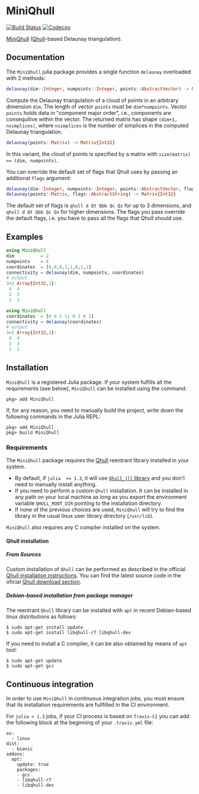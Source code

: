 # MiniQhull

[![Build Status](https://travis-ci.com/gridap/MiniQhull.jl.svg?branch=master)](https://travis-ci.com/gridap/MiniQhull.jl)
[![Codecov](https://codecov.io/gh/gridap/MiniQhull.jl/branch/master/graph/badge.svg)](https://codecov.io/gh/gridap/MiniQhull.jl)

[MiniQhull](https://github.com/gridap/MiniQhull.jl) ([Qhull](http://www.qhull.org/)-based Delaunay triangulation).

## Documentation

The `MiniQhull` julia package provides a single function `delaunay` overloaded with 2 methods:

```julia
delaunay(dim::Integer, numpoints::Integer, points::AbstractVector) -> Matrix{Int32}
```
Compute the Delaunay triangulation of a cloud of points in an arbitrary dimension `dim`. The length of vector `points` must be `dim*numpoints`. Vector `points` holds data in "component major order", i.e., components are consequitive within the vector. The returned matrix has shape `(dim+1, nsimplices)`, where `nsimplices` is the number of
simplices in the computed Delaunay triangulation.

```julia
delaunay(points::Matrix) -> Matrix{Int32}
```
In this variant, the cloud of points is specified by a matrix with `size(matrix) == (dim, numpoints)`.

You can override the default set of flags that Qhull uses by passing
an additional `flags` argument:

```julia
delaunay(dim::Integer, numpoints::Integer, points::AbstractVector, flags::AbstractString) -> Matrix{Int32}
delaunay(points::Matrix, flags::AbstractString) -> Matrix{Int32}
```
The default set of flags is `qhull d Qt Qbb Qc Qz` for up to 3 dimensions, and `qhull d Qt Qbb Qc Qx` for higher dimensions. The flags you pass override the default flags, i.e. you have to pass all the flags that Qhull should use.

## Examples

```julia
using MiniQhull
dim          = 2
numpoints    = 4
coordinates  = [0,0,0,1,1,0,1,1]
connectivity = delaunay(dim, numpoints, coordinates)
# output
3×2 Array{Int32,2}:
 4  4
 2  3
 1  1
```

```julia
using MiniQhull
coordinates  = [0 0 1 1; 0 1 0 1]
connectivity = delaunay(coordinates)
# output
3×2 Array{Int32,2}:
 4  4
 2  3
 1  1
```

## Installation

`MiniQhull` is a registered Julia package. If your system fulfills all the requirements (see below), `MiniQhull` can be installed using the command:

```
pkg> add MiniQhull
```

If, for any reason, you need to manually build the project, write down the following commands in the Julia REPL:
```
pkg> add MiniQhull
pkg> build MiniQhull
```

### Requirements

The `MiniQhull` package requires the [Qhull](http://www.qhull.org/) reentrant library installed in your system. 

  - By default, if `julia  >= 1.3`, it will use [`Qhull_jll` library](https://github.com/JuliaBinaryWrappers/Qhull_jll.jl) and you don't need to manually install anything.
  - If you need to perform a custom `Qhull` installation. It can be installed in any path on your local machine as long as you export the environment variable `QHULL_ROOT_DIR` pointing to the installation directory. 
  - If none of the previous choices are used, `MiniQhull` will try to find the library in the usual linux user library directory (`/usr/lib`).

`MiniQhull` also requires any C compiler installed on the system.

#### Qhull installation

##### From Sources

Custom installation of `Qhull` can be performed as described in the official [Qhull installation instructions](http://www.qhull.org/README.txt). 
You can find the latest source code in the oficial [Qhull download section](http://www.qhull.org/download/).

##### Debian-based installation from package manager

The reentrant `Qhull` library can be installed with `apt` in recent Debian-based linux distributions as follows:

```
$ sudo apt-get install update
$ sudo apt-get install libqhull-r7 libqhull-dev
```

If you need to install a C compiler, it can be also obtained by means of `apt` tool:
```
$ sudo apt-get update
$ sudo apt-get gcc
```

## Continuous integration

In order to use `MiniQhull` in continuous integration jobs, you must ensure that its installation requirements are fullfilled in the CI environment.

For `julia < 1.3` jobs, if your CI process is based on `Travis-CI` you can add the following block at the beginning of your `.travis.yml` file:

```
os:
  - linux
dist:
  - bionic
addons:
  apt:
    update: true
    packages:
    - gcc
    - libqhull-r7
    - libqhull-dev
```

